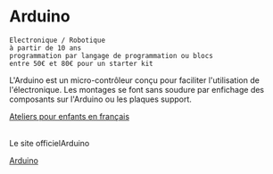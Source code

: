 # Arduino

    Electronique / Robotique
    à partir de 10 ans
    programmation par langage de programmation ou blocs
    entre 50€ et 80€ pour un starter kit
    

L'Arduino est un micro-contrôleur conçu pour faciliter l'utilisation de l'électronique. Les montages se font sans soudure par enfichage des composants sur l'Arduino ou les plaques support.


[Ateliers pour enfants en français](http://cfalguiere.github.io/LabRPG/#/game)


<br>
Le site officielArduino

[Arduino](hhttps://www.arduino.cc/)

